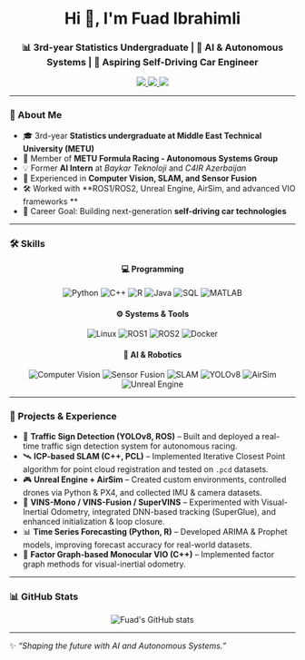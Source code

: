 <!-- Profile README -->

<h1 align="center">Hi 👋, I'm Fuad Ibrahimli</h1>
<h3 align="center">📊 3rd-year Statistics Undergraduate | 🤖 AI & Autonomous Systems | 🚗 Aspiring Self-Driving Car Engineer</h3>

<p align="center">
  <a href="https://linkedin.com/in/fuadibrahiml1">
    <img src="https://img.shields.io/badge/LinkedIn-blue?style=for-the-badge&logo=linkedin" />
  </a>
  <a href="mailto:fuadibrahimli37@gmail.com">
    <img src="https://img.shields.io/badge/Email-D14836?style=for-the-badge&logo=gmail&logoColor=white" />
  </a>
  <a href="https://github.com/Fuadibrahiml1/cv/blob/main/fuadcv2025.pdf">
    <img src="https://img.shields.io/badge/CV-4CAF50?style=for-the-badge&logo=adobeacrobatreader&logoColor=white" />
  </a>
</p>

---

### 🌟 About Me
- 🎓 3rd-year **Statistics undergraduate at Middle East Technical University (METU)**
- 🤖 Member of **METU Formula Racing - Autonomous Systems Group** 
- 💡 Former **AI Intern** at *Baykar Teknoloji* and *C4IR Azerbaijan*
- 🚀 Experienced in **Computer Vision, SLAM, and Sensor Fusion**
- 🛠️ Worked with **ROS1/ROS2, Unreal Engine, AirSim, and advanced VIO frameworks **  
- 🔭 Career Goal: Building next-generation **self-driving car technologies**

---

### 🛠️ Skills
<div align="center">

#### 💻 Programming
![Python](https://img.shields.io/badge/Python-3776AB?style=for-the-badge&logo=python&logoColor=white)
![C++](https://img.shields.io/badge/C++-00599C?style=for-the-badge&logo=c%2B%2B&logoColor=white)
![R](https://img.shields.io/badge/R-276DC3?style=for-the-badge&logo=r&logoColor=white)
![Java](https://img.shields.io/badge/Java-007396?style=for-the-badge&logo=java&logoColor=white)
![SQL](https://img.shields.io/badge/SQL-003B57?style=for-the-badge&logo=postgresql&logoColor=white)
![MATLAB](https://img.shields.io/badge/MATLAB-orange?style=for-the-badge&logo=mathworks&logoColor=white)

#### ⚙️ Systems & Tools
![Linux](https://img.shields.io/badge/Linux-FCC624?style=for-the-badge&logo=linux&logoColor=black)
![ROS1](https://img.shields.io/badge/ROS1-22314E?style=for-the-badge&logo=ros&logoColor=white)
![ROS2](https://img.shields.io/badge/ROS2-3A75C4?style=for-the-badge&logo=ros&logoColor=white)
![Docker](https://img.shields.io/badge/Docker-2496ED?style=for-the-badge&logo=docker&logoColor=white)

#### 🤖 AI & Robotics
![Computer Vision](https://img.shields.io/badge/Computer%20Vision-FF6F00?style=for-the-badge&logo=opencv&logoColor=white)
![Sensor Fusion](https://img.shields.io/badge/Sensor%20Fusion-00599C?style=for-the-badge&logo=ai&logoColor=white)
![SLAM](https://img.shields.io/badge/SLAM-00BFFF?style=for-the-badge&logo=ai&logoColor=white)
![YOLOv8](https://img.shields.io/badge/YOLOv8-00FFFF?style=for-the-badge&logo=ai&logoColor=black)
![AirSim](https://img.shields.io/badge/AirSim-0078D7?style=for-the-badge&logo=microsoft&logoColor=white)
![Unreal Engine](https://img.shields.io/badge/Unreal%20Engine-313131?style=for-the-badge&logo=unrealengine&logoColor=white)

</div>

---

### 🚀 Projects & Experience
- 🚗 **Traffic Sign Detection (YOLOv8, ROS)** – Built and deployed a real-time traffic sign detection system for autonomous racing.  
- 🛰️ **ICP-based SLAM (C++, PCL)** – Implemented Iterative Closest Point algorithm for point cloud registration and tested on `.pcd` datasets.  
- 🎮 **Unreal Engine + AirSim** – Created custom environments, controlled drones via Python & PX4, and collected IMU & camera datasets.  
- 🔬 **VINS-Mono / VINS-Fusion / SuperVINS** – Experimented with Visual-Inertial Odometry, integrated DNN-based tracking (SuperGlue), and enhanced initialization & loop closure.  
- 📊 **Time Series Forecasting (Python, R)** – Developed ARIMA & Prophet models, improving forecast accuracy for real-world datasets.  
- 📡 **Factor Graph-based Monocular VIO (C++)** – Implemented factor graph methods for visual-inertial odometry.  

---

### 📊 GitHub Stats
<div align="center">

![Fuad's GitHub stats](https://github-readme-stats.vercel.app/api?username=fuadibrahimli&show_icons=true&theme=radical&hide_border=true)  

</div>

---

✨ *“Shaping the future with AI and Autonomous Systems.”*
